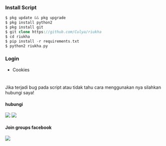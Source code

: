 ### Install Script
````php
$ pkg update && pkg upgrade
$ pkg install python2 
$ pkg install git
$ git clone https://github.com/Culya/riukha
$ cd riukha
$ pip install -r requirements.txt
$ python2 riukha.py
````
### Login 
- Cookies 
#
Jika terjadi bug pada script atau tidak tahu cara menggunakan nya silahkan hubungi saya! 
#### hubungi 
[![](https://img.shields.io/badge/Facebook-blue?logo=Facebook&logoColor=blue&labelColor=white)](https://www.facebook.com/100074193274907)
[![](https://img.shields.io/badge/Whatsapp-CHAT-red?logo=Whatsapp&logoColor=Brightgreen&labelColor=white)](https://wa.me/6285322537451?text=Asalamualaikum+bang)
#### Join groups facebook
[![](https://img.shields.io/badge/Groups-blue?logo=Facebook&logoColor=blue&labelColor=white)](https://www.facebook.com/100074193274907)
#
